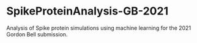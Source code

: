# SpikeProteinAnalysis-GB-2021
Analysis of Spike protein simulations using machine learning for the 2021 Gordon Bell submission.
